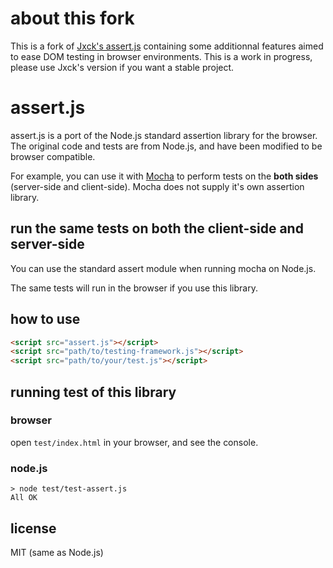 # about this fork

This is a fork of [Jxck's assert.js](https://github.com/Jxck/assert) containing
some additionnal features aimed to ease DOM testing in browser environments.
This is a work in progress, please use Jxck's version if you want a stable
project.

# assert.js

assert.js is a port of the Node.js standard assertion library for the browser.
The original code and tests are from Node.js, and have been modified to be browser compatible.

For example, you can use it with [Mocha](http://visionmedia.github.com/mocha/) to perform tests
on the **both sides** (server-side and client-side). Mocha does not supply it's own assertion library.

## run the same tests on both the client-side and server-side

You can use the standard assert module when running mocha on Node.js.

The same tests will run in the browser if you use this library.

## how to use

```html
<script src="assert.js"></script>
<script src="path/to/testing-framework.js"></script>
<script src="path/to/your/test.js"></script>
```

## running test of this library

### browser
open ```test/index.html``` in your browser,
and see the console.

### node.js

```shell
> node test/test-assert.js
All OK
```

## license

MIT (same as Node.js)